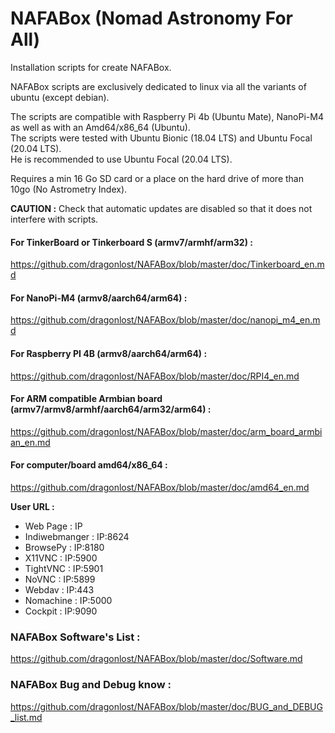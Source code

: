 # NAFABox (Nomad Astronomy For All)

Installation scripts for create NAFABox.

NAFABox scripts are exclusively dedicated to linux via all the variants of ubuntu (except debian).

The scripts are compatible with Raspberry Pi 4b (Ubuntu Mate), NanoPi-M4 as well as with an Amd64/x86_64 (Ubuntu).  
The scripts were tested with Ubuntu Bionic (18.04 LTS) and Ubuntu Focal (20.04 LTS).  
He is recommended to use Ubuntu Focal (20.04 LTS). 

Requires a min 16 Go SD card or a place on the hard drive of more than 10go (No Astrometry Index).

**CAUTION :** Check that automatic updates are disabled so that it does not interfere with scripts.

#### For TinkerBoard or Tinkerboard S (armv7/armhf/arm32) :
https://github.com/dragonlost/NAFABox/blob/master/doc/Tinkerboard_en.md

#### For NanoPi-M4 (armv8/aarch64/arm64) :
https://github.com/dragonlost/NAFABox/blob/master/doc/nanopi_m4_en.md   

#### For Raspberry PI 4B (armv8/aarch64/arm64) :
https://github.com/dragonlost/NAFABox/blob/master/doc/RPI4_en.md

#### For ARM compatible Armbian board (armv7/armv8/armhf/aarch64/arm32/arm64) :
https://github.com/dragonlost/NAFABox/blob/master/doc/arm_board_armbian_en.md

#### For computer/board amd64/x86_64 :
https://github.com/dragonlost/NAFABox/blob/master/doc/amd64_en.md


__User URL :__

- Web Page : IP
- Indiwebmanger : IP:8624
- BrowsePy : IP:8180
- X11VNC : IP:5900
- TightVNC : IP:5901
- NoVNC : IP:5899
- Webdav : IP:443
- Nomachine : IP:5000
- Cockpit : IP:9090


### NAFABox Software's List :   
https://github.com/dragonlost/NAFABox/blob/master/doc/Software.md

### NAFABox Bug and Debug know :
https://github.com/dragonlost/NAFABox/blob/master/doc/BUG_and_DEBUG_list.md
